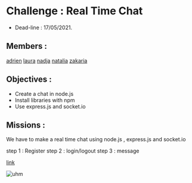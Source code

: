 # Challenge : Real Time Chat

- Dead-line : 17/05/2021.

## Members : 

[adrien](https://github.com/DeceulaerAdrien)
[laura](https://github.com/Laura-VLN)
[nadja](https://github.com/Nadja-BeCode)
[natalia](https://github.com/nataliacherman08)
[zakaria](https://github.com/ZakariaSelassi)

## Objectives : 

- Create a chat in node.js
- Install libraries with npm 
- Use express.js and socket.io

## Missions : 

We have to make a real time chat using node.js , express.js and socket.io

step 1 : Register
step 2 : login/logout
step 3 : message


[link]()


![uhm](https://media.giphy.com/media/l49JQYtuTZeVHAIAE/giphy.gif)
